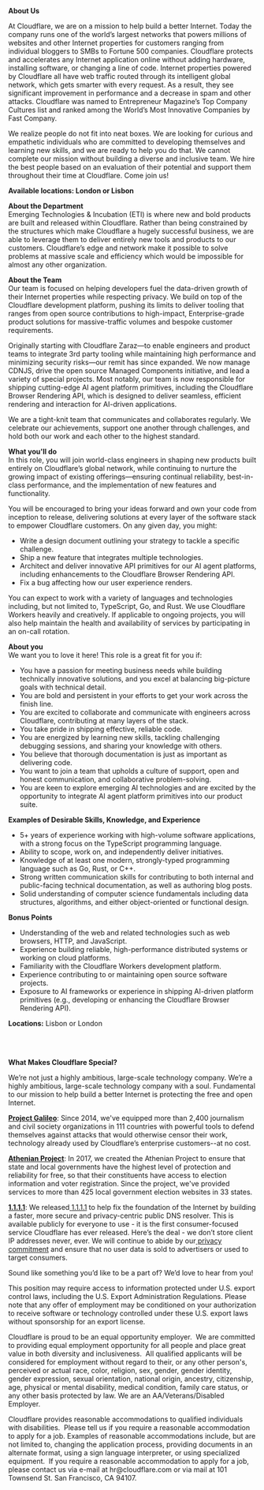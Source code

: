 <div class="content-intro">
	<div><strong>About Us</strong></div>
	<div>
		<p>At Cloudflare, we are on a mission to help build a better Internet. Today the company runs one of the world’s largest networks that powers millions of websites and other Internet properties for customers ranging from individual bloggers to SMBs to Fortune 500 companies. Cloudflare protects and accelerates any Internet application online without adding hardware, installing software, or changing a line of code. Internet properties powered by Cloudflare all have web traffic routed through its intelligent global network, which gets smarter with every request. As a result, they see significant improvement in performance and a decrease in spam and other attacks. Cloudflare was named to Entrepreneur Magazine’s Top Company Cultures list and ranked among the World’s Most Innovative Companies by Fast Company.&nbsp;</p>
		<p><span style="font-weight: 400;">We realize people do not fit into neat boxes. We are looking for curious and empathetic individuals who are committed to developing themselves and learning new skills, and we are ready to help you do that. We cannot complete our mission without building a diverse and inclusive team. We hire the best people based on an evaluation of their potential and support them throughout their time at Cloudflare. Come join us!&nbsp;</span></p>
	</div>
</div>
<p><strong>Available locations: London or Lisbon </strong></p>
<p><strong>About the Department</strong><strong><br></strong> Emerging Technologies &amp; Incubation (ETI) is where new and bold products are built and released within Cloudflare. Rather than being constrained by the structures which make Cloudflare a hugely successful business, we are able to leverage them to deliver entirely new tools and products to our customers. Cloudflare’s edge and network make it possible to solve problems at massive scale and efficiency which would be impossible for almost any other organization.</p>
<p><strong>About the Team</strong><strong><br></strong> Our team is focused on helping developers fuel the data-driven growth of their Internet properties while respecting privacy. We build on top of the Cloudflare development platform, pushing its limits to deliver tooling that ranges from open source contributions to high-impact, Enterprise-grade product solutions for massive-traffic volumes and bespoke customer requirements.</p>
<p>Originally starting with Cloudflare Zaraz—to enable engineers and product teams to integrate 3rd party tooling while maintaining high performance and minimizing security risks—our remit has since expanded. We now manage CDNJS, drive the open source Managed Components initiative, and lead a variety of special projects. Most notably, our team is now responsible for shipping cutting-edge AI agent platform primitives, including the Cloudflare Browser Rendering API, which is designed to deliver seamless, efficient rendering and interaction for AI-driven applications.</p>
<p>We are a tight-knit team that communicates and collaborates regularly. We celebrate our achievements, support one another through challenges, and hold both our work and each other to the highest standard.</p>
<p><strong>What you'll do</strong><strong><br></strong> In this role, you will join world-class engineers in shaping new products built entirely on Cloudflare’s global network, while continuing to nurture the growing impact of existing offerings—ensuring continual reliability, best-in-class performance, and the implementation of new features and functionality.</p>
<p>You will be encouraged to bring your ideas forward and own your code from inception to release, delivering solutions at every layer of the software stack to empower Cloudflare customers. On any given day, you might:</p>
<ul>
	<li>Write a design document outlining your strategy to tackle a specific challenge.</li>
	<li>Ship a new feature that integrates multiple technologies.</li>
	<li>Architect and deliver innovative API primitives for our AI agent platforms, including enhancements to the Cloudflare Browser Rendering API.</li>
	<li>Fix a bug affecting how our user experience renders.</li>
</ul>
<p>You can expect to work with a variety of languages and technologies including, but not limited to, TypeScript, Go, and Rust. We use Cloudflare Workers heavily and creatively. If applicable to ongoing projects, you will also help maintain the health and availability of services by participating in an on-call rotation.</p>
<p><strong>About you</strong><strong><br></strong> We want you to love it here! This role is a great fit for you if:</p>
<ul>
	<li>You have a passion for meeting business needs while building technically innovative solutions, and you excel at balancing big-picture goals with technical detail.</li>
	<li>You are bold and persistent in your efforts to get your work across the finish line.</li>
	<li>You are excited to collaborate and communicate with engineers across Cloudflare, contributing at many layers of the stack.</li>
	<li>You take pride in shipping effective, reliable code.</li>
	<li>You are energized by learning new skills, tackling challenging debugging sessions, and sharing your knowledge with others.</li>
	<li>You believe that thorough documentation is just as important as delivering code.</li>
	<li>You want to join a team that upholds a culture of support, open and honest communication, and collaborative problem-solving.</li>
	<li>You are keen to explore emerging AI technologies and are excited by the opportunity to integrate AI agent platform primitives into our product suite.</li>
</ul>
<p><strong>Examples of Desirable Skills, Knowledge, and Experience</strong></p>
<ul>
	<li>5+ years of experience working with high-volume software applications, with a strong focus on the TypeScript programming language.</li>
	<li>Ability to scope, work on, and independently deliver initiatives.</li>
	<li>Knowledge of at least one modern, strongly-typed programming language such as Go, Rust, or C++.</li>
	<li>Strong written communication skills for contributing to both internal and public-facing technical documentation, as well as authoring blog posts.</li>
	<li>Solid understanding of computer science fundamentals including data structures, algorithms, and either object-oriented or functional design.</li>
</ul>
<p><strong>Bonus Points</strong></p>
<ul>
	<li>Understanding of the web and related technologies such as web browsers, HTTP, and JavaScript.</li>
	<li>Experience building reliable, high-performance distributed systems or working on cloud platforms.</li>
	<li>Familiarity with the Cloudflare Workers development platform.</li>
	<li>Experience contributing to or maintaining open source software projects.</li>
	<li>Exposure to AI frameworks or experience in shipping AI-driven platform primitives (e.g., developing or enhancing the Cloudflare Browser Rendering API).</li>
</ul>
<p><strong>Locations:</strong> Lisbon or London</p>
<p><br><br></p>
<div class="content-conclusion">
	<p><strong>What Makes Cloudflare Special?</strong></p>
	<p><span style="font-weight: 400;">We’re not just a highly ambitious, large-scale technology company. We’re a highly ambitious, large-scale technology company with a soul. Fundamental to our mission to help build a better Internet is protecting the free and open Internet.</span></p>
	<p><a href="https://blog.cloudflare.com/protecting-free-expression-online/"><strong>Project Galileo</strong></a><span style="font-weight: 400;">: Since 2014, we've equipped more than 2,400 journalism and civil society organizations in 111 countries with powerful tools to defend themselves against attacks that would otherwise censor their work, technology already used by Cloudflare’s enterprise customers--at no cost.</span></p>
	<p><strong><a href="https://www.cloudflare.com/athenian/">Athenian Project</a></strong><span style="font-weight: 400;">: In 2017, we created the Athenian Project to ensure that state and local governments have the highest level of protection and reliability for free, so that their constituents have access to election information and voter registration. Since the project, we've provided services to more than 425 local government election websites in 33 states.</span></p>
	<p><a href="https://1.1.1.1/"><strong>1.1.1.1</strong></a><span style="font-weight: 400;">: We released</span><a href="https://1.1.1.1/"> <span style="font-weight: 400;">1.1.1.1</span></a><span style="font-weight: 400;"> to help fix the foundation of the Internet by building a faster, more secure and privacy-centric public DNS resolver. This is available publicly for everyone to use - it is the first consumer-focused service Cloudflare has ever released. Here’s the deal - we don’t store client IP addresses never, ever. We will continue to abide by our</span><a href="https://developers.cloudflare.com/1.1.1.1/privacy/public-dns-resolver"> privacy commitment</a><span style="font-weight: 400;"> and ensure that no user data is sold to advertisers or used to target consumers.</span></p>
	<p><span style="font-weight: 400;">Sound like something you’d like to be a part of? We’d love to hear from you!</span></p>
	<p><span style="font-weight: 400;">This position may require access to information protected under U.S. export control laws, including the U.S. Export Administration Regulations. Please note that any offer of employment may be conditioned on your authorization to receive software or technology controlled under these U.S. export laws without sponsorship for an export license.</span></p>
	<p><span style="font-weight: 400;">Cloudflare is proud to be an equal opportunity employer. &nbsp;We are committed to providing equal employment opportunity for all people and place great value in both diversity and inclusiveness. &nbsp;All qualified applicants will be considered for employment without regard to their, or any other person's, perceived or actual</span> <span style="font-weight: 400;">race, color, religion, sex, gender, gender identity, gender expression, sexual orientation, national origin, ancestry, citizenship, age, physical or mental disability, medical condition, family care status, or any other basis protected by law. </span><span style="font-weight: 400;">We are an AA/Veterans/Disabled Employer.</span></p>
	<p><span style="font-weight: 400;">Cloudflare provides reasonable accommodations to qualified individuals with disabilities. &nbsp;Please tell us if you require a reasonable accommodation to apply for a job. Examples of reasonable accommodations include, but are not limited to, changing the application process, providing documents in an alternate format, using a sign language interpreter, or using specialized equipment. &nbsp;If you require a reasonable accommodation to apply for a job, please contact us via e-mail at </span><span style="font-weight: 400;">hr@cloudflare.com</span><span style="font-weight: 400;"> or via mail at 101 Townsend St. San Francisco, CA 94107.</span></p>
</div>